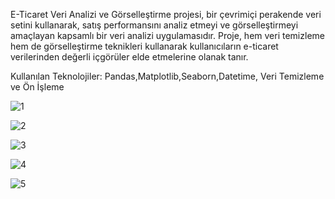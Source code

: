 E-Ticaret Veri Analizi ve Görselleştirme projesi, bir çevrimiçi perakende veri setini kullanarak, satış performansını analiz etmeyi ve görselleştirmeyi 
amaçlayan kapsamlı bir veri analizi uygulamasıdır. 
Proje, hem veri temizleme hem de görselleştirme teknikleri kullanarak kullanıcıların e-ticaret verilerinden değerli içgörüler elde etmelerine olanak tanır.


Kullanılan Teknolojiler:
Pandas,Matplotlib,Seaborn,Datetime, Veri Temizleme ve Ön İşleme





![1](https://github.com/user-attachments/assets/e2fa2138-6217-4bfd-9af5-55fa42a4b86c)

![2](https://github.com/user-attachments/assets/5ca8b28f-b5ea-4351-8f0b-3654a4fbb6f3)

![3](https://github.com/user-attachments/assets/a716f2ad-609b-409f-9de7-2bdc2606ef43)


![4](https://github.com/user-attachments/assets/0c4c245f-154f-42c0-a08e-6ab3dd77ec42)

![5](https://github.com/user-attachments/assets/f1e425f0-e88d-458e-8126-f77d6c4cf0e5)


